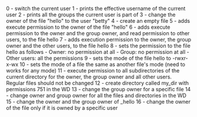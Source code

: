 0 - switch the current user
1 - prints the effective username of the current user
2 - prints all the groups the current user is part of
3 - change the owner of the file "hello" to the user "betty"
4 - create an empty file
5 - adds execute permission to the owner of the file "hello"
6 - adds execute permission to the owner and the group owner, and read permission to other users, to the file hello
7 - adds execution permission to the owner, the group owner and the other users, to the file hello
8 - sets the permission to the file hello as follows - Owner: no permission at all - Group: no permission at all - Other users: all the permissions
9 - sets the mode of the file hello to -rwxr-x-wx
10 - sets the mode of a file the same as another file's mode (need to works for any mode)
11 - execute permission to all subdirectories of the current directory for the owner, the group owner and all other users. Regular files should not be changed
12 - create directory called my_dir with permissions 751 in the WD
13 - change the group owner for a specific file
14 - change owner and group owner for all the files and directories in the WD
15 - change the owner and the group owner of _hello
16 - change the owner of the file only if it is owned by a specific user